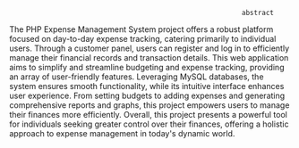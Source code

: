                                                               abstract
The PHP Expense Management System project offers a robust platform focused on day-to-day expense tracking, catering primarily to individual users. Through a customer panel, users can register and log in to efficiently manage their financial records and transaction details. This web application aims to simplify and streamline budgeting and expense tracking, providing an array of user-friendly features. Leveraging MySQL databases, the system ensures smooth functionality, while its intuitive interface enhances user experience. From setting budgets to adding expenses and generating comprehensive reports and graphs, this project empowers users to manage their finances more efficiently. Overall, this project presents a powerful tool for individuals seeking greater control over their finances, offering a holistic approach to expense management in today's dynamic world.
